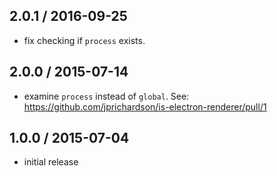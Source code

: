 2.0.1 / 2016-09-25
------------------
- fix checking if `process` exists.

2.0.0 / 2015-07-14
------------------
- examine `process` instead of `global`. See: https://github.com/jprichardson/is-electron-renderer/pull/1

1.0.0 / 2015-07-04
------------------
- initial release
